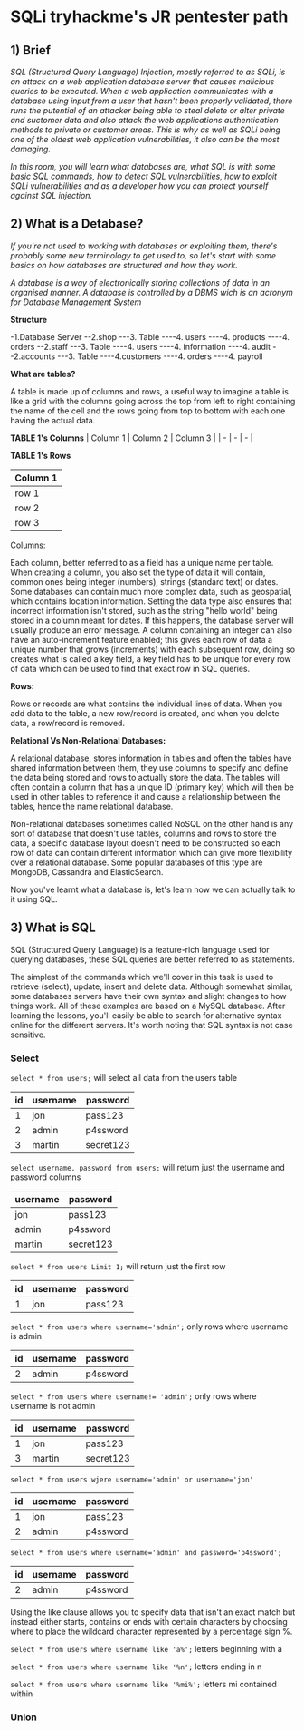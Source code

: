 # SQLi tryhackme's JR pentester path

## 1) Brief

*SQL (Structured Query Language) Injection, mostly referred to as SQLi, is an attack on a web application database server that causes malicious queries to be executed. When a web application communicates with a database using input from a user that hasn't been properly validated, there runs the putential of an attacker being able to steal delete or alter private and suctomer data and also attack the web applications authentication methods to private or customer areas. This is why as well as SQLi being one of the oldest web application vulnerabilities, it also can be the most damaging.*

*In this room, you will learn what databases are, what SQL is with some basic SQL commands, how to detect SQL vulnerabilities, how to exploit SQLi vulnerabilities and as a developer how you can protect yourself against SQL injection.*

## 2) What is a Detabase?

*If you're not used to working with databases or exploiting them, there's probably some new terminology to get used to, so let's start with some basics on how databases are structured and how they work.*

*A database is a way of electronically storing collections of data in an organised manner. A database is controlled by a DBMS wich is an acronym for Database Management System*


**Structure**

-1.Database Server
--2.shop
---3. Table
----4. users
----4. products
----4. orders
--2.staff
---3. Table
----4. users
----4. information
----4. audit
--2.accounts
---3. Table
----4.customers
----4. orders
----4. payroll

**What are tables?**

A table is made up of columns and rows, a useful way to imagine a table is like a grid with the columns going across the top from left to right containing the name of the cell and the rows going from top to bottom with each one having the actual data.

**TABLE 1's Columns**
| Column 1 | Column 2 | Column 3 |
| - | - | - |

**TABLE 1's Rows**

| Column 1 |
| - |
| row 1 | 
| row 2 |
| row 3 |


Columns:

Each column, better referred to as a field has a unique name per table. When creating a column, you also set the type of data it will contain, common ones being integer (numbers), strings (standard text) or dates. Some databases can contain much more complex data, such as geospatial, which contains location information. Setting the data type also ensures that incorrect information isn't stored, such as the string "hello world" being stored in a column meant for dates. If this happens, the database server will usually produce an error message. A column containing an integer can also have an auto-increment feature enabled; this gives each row of data a unique number that grows (increments) with each subsequent row, doing so creates what is called a key field, a key field has to be unique for every row of data which can be used to find that exact row in SQL queries.

**Rows:**

Rows or records are what contains the individual lines of data. When you add data to the table, a new row/record is created, and when you delete data, a row/record is removed. 

**Relational Vs Non-Relational Databases:**

A relational database, stores information in tables and often the tables have shared information between them, they use columns to specify and define the data being stored and rows to actually store the data. The tables will often contain a column that has a unique ID (primary key) which will then be used in other tables to reference it and cause a relationship between the tables, hence the name relational database.


Non-relational databases sometimes called NoSQL on the other hand is any sort of database that doesn't use tables, columns and rows to store the data, a specific database layout doesn't need to be constructed so each row of data can contain different information which can give more flexibility over a relational database.  Some popular databases of this type are MongoDB, Cassandra and ElasticSearch.


Now you've learnt what a database is, let's learn how we can actually talk to it using SQL.

## 3) What is SQL



SQL (Structured Query Language) is a feature-rich language used for querying databases, these SQL queries are better referred to as statements.


The simplest of the commands which we'll cover in this task is used to retrieve (select), update, insert and delete data. Although somewhat similar, some databases servers have their own syntax and slight changes to how things work. All of these examples are based on a MySQL database. After learning the lessons, you'll easily be able to search for alternative syntax online for the different servers. It's worth noting that SQL syntax is not case sensitive.

### Select

`select * from users;` will select all data from the users table

| id | username | password |
| - | - | - |
| 1 | jon | pass123 |
| 2 | admin | p4ssword |
| 3 | martin | secret123 |

`select username, password from users;` will return just the username and password columns

| username | password |
| - | - |
| jon | pass123 |
| admin | p4ssword |
| martin | secret123 |


`select * from users Limit 1;` will return just the first row

| id | username | password |
| - | - | - |
| 1 | jon | pass123 |

`select * from users where username='admin';` only rows where username is admin

| id | username | password |
| - | - | - |
| 2 | admin | p4ssword |

`select * from users where username!= 'admin';` only rows where username is not admin

| id | username | password |
| - | - | - |
| 1 | jon | pass123 |
| 3 | martin | secret123 |

`select * from users wjere username='admin' or username='jon'` 

| id | username | password |
| - | - | - |
| 1 | jon | pass123 |
| 2 | admin | p4ssword |

`select * from users where username='admin' and password='p4ssword';`

| id | username | password |
| - | - | - |
| 2 | admin | p4ssword |


Using the like clause allows you to specify data that isn't an exact match but instead either starts, contains or ends with certain characters by choosing where to place the wildcard character represented by a percentage sign %.


`select * from users where username like 'a%';` letters beginning with a

`select * from users where username like '%n';` letters ending in n

`select * from users where username like '%mi%';` letters mi contained within


### Union



